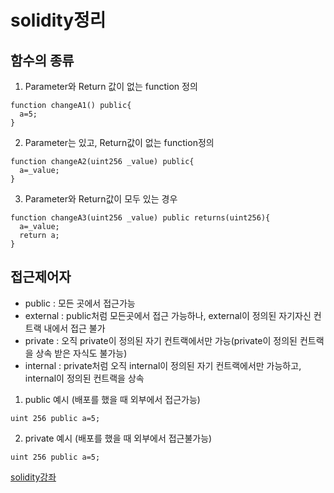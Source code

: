 # solidity정리

## 함수의 종류
1. Parameter와 Return 값이 없는 function 정의
```solidity
function changeA1() public{
  a=5;
}
```
2. Parameter는 있고, Return값이 없는 function정의
```solidity
function changeA2(uint256 _value) public{
  a=_value;
}
```
3. Parameter와 Return값이 모두 있는 경우
```solidity
function changeA3(uint256 _value) public returns(uint256){
  a=_value;
  return a;
}
```

## 접근제어자

* public : 모든 곳에서 접근가능
* external : public처럼 모든곳에서 접근 가능하나, external이 정의된 자기자신 컨트랙 내에서 접근 불가
* private : 오직 private이 정의된 자기 컨트랙에서만 가능(private이 정의된 컨트랙을 상속 받은 자식도 불가능)
* internal : private처럼 오직 internal이 정의된 자기 컨트랙에서만 가능하고, internal이 정의된 컨트랙을 상속

1. public 예시 (배포를 했을 때 외부에서 접근가능)
```solidity
uint 256 public a=5;
```
2. private 예시 (배포를 했을 때 외부에서 접근불가능)
```solidity
uint 256 public a=5;
```


[solidity강좌](https://www.youtube.com/channel/UCuTGg-K1DY9cl8YtBKbQR9A)
